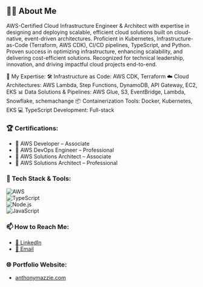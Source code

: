 ## 👨‍💻 About Me  
AWS-Certified Cloud Infrastructure Engineer & Architect with expertise in designing and deploying scalable, efficient cloud solutions built on cloud-native, event-driven architectures. Proficient in Kubernetes, Infrastructure-as-Code (Terraform, AWS CDK), CI/CD pipelines, TypeScript, and Python. Proven success in optimizing infrastructure, enhancing scalability, and delivering cost-efficient solutions. Recognized for technical leadership, innovation, and driving impactful cloud projects end-to-end.

🔧 My Expertise:
🛠 Infrastructure as Code: AWS CDK, Terraform
☁️ Cloud Architectures: AWS Lambda, Step Functions, DynamoDB, API Gateway, EC2, EKS
📊 Data Solutions & Pipelines: AWS Glue, S3, EventBridge, Lambda, Snowflake, schemachange
📦 Containerization Tools: Docker, Kubernetes, EKS
💻 TypeScript Development: Full-stack

### 🏆 Certifications:
- 🥇 AWS Developer – Associate  
- 🥇 AWS DevOps Engineer – Professional  
- 🥇 AWS Solutions Architect – Associate  
- 🥇 AWS Solutions Architect – Professional  

### 🧰 Tech Stack & Tools:
![AWS](https://img.shields.io/badge/AWS-%23FF9900.svg?style=flat&logo=amazon-aws&logoColor=white)  
![TypeScript](https://img.shields.io/badge/TypeScript-%23007ACC.svg?style=flat&logo=typescript&logoColor=white)  
![Node.js](https://img.shields.io/badge/Node.js-339933?style=flat&logo=nodedotjs&logoColor=white)  
![JavaScript](https://img.shields.io/badge/JavaScript-%23F7DF1E.svg?style=flat&logo=javascript&logoColor=black)  

### 📫 How to Reach Me:
- [💼 LinkedIn](https://www.linkedin.com/in/anthony-mazzie)  
- [📧 Email](mailto:tmaz89@hotmail.com)  

### 🌐 Portfolio Website:
- [anthonymazzie.com](https://www.anthonymazzie.com)  
